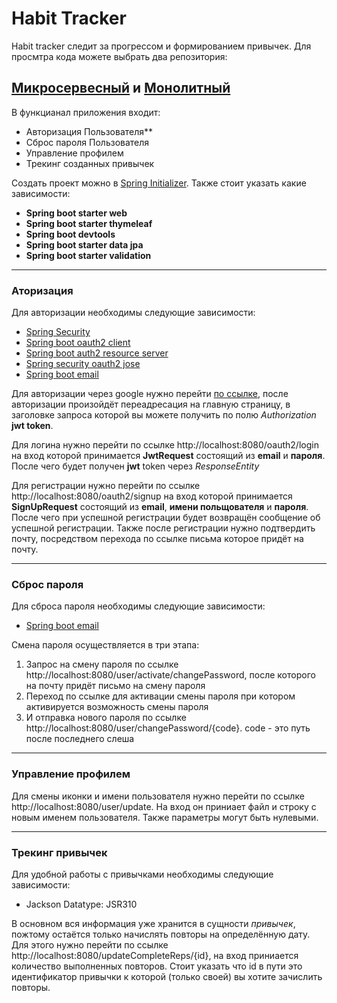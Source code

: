 # Habit Tracker
Habit tracker следит за прогрессом и формированием привычек.
Для просмтра кода можете выбрать два репозитория:
## [Микросервесный](https://github.com/SKozhomberdiev/HabitTracker1.git) и [Монолитный](https://github.com/TheInfinityS/Habitracker)

В функцианал приложения входит:
+ Авторизация Пользователя**
+ Сброс пароля Пользователя
+ Управление профилем
+ Трекинг созданных привычек


Создать проект можно в [Spring Initializer](https://start.spring.io/). Также стоит указать какие зависимости:
+ **Spring boot starter web**
+ **Spring boot starter thymeleaf**
+ **Spring boot devtools**
+ **Spring boot starter data jpa**
+ **Spring boot starter validation**
____

### Аторизация
Для авторизации необходимы следующие зависимости:
+ [Spring Security](https://spring.io/projects/spring-security)
+ [Spring boot oauth2 client](https://spring.io/guides/tutorials/spring-boot-oauth2/)
+ [Spring boot auth2 resource server](https://www.baeldung.com/spring-security-oauth-resource-server)
+ [Spring security oauth2 jose](https://www.baeldung.com/spring-security-5-oauth2-login)
+ [Spring boot email](https://www.baeldung.com/spring-email)

Для авторизации через google нужно перейти [по ссылке](http://localhost:8080/oauth2/authorization/google), после авторизации произойдёт переадресация на главную страницу, в заголовке запроса которой вы можете получить по полю *Authorization* **jwt token**.

Для логина нужно перейти по ссылке http://localhost:8080/oauth2/login на вход которой принимается **JwtRequest** состоящий из **email** и **пароля**. После чего будет получен **jwt** token через *ResponseEntity* 

Для регистрации нужно перейти по ссылке http://localhost:8080/oauth2/signup на вход которой принимается **SignUpRequest** состоящий из **email**, **имени польщователя** и **пароля**. После чего при успешной регистрации будет возвращён сообщение об успешной регистрации. Также после регистрации нужно подтвердить почту, посредством перехода по ссылке письма которое придёт на почту.

____

### Сброс пароля
Для сброса пароля необходимы следующие зависимости:
+ [Spring boot email](https://www.baeldung.com/spring-email)

Смена пароля осуществляется в три этапа:
1. Запрос на смену пароля по ссылке http://localhost:8080/user/activate/changePassword, после которого на почту придёт письмо на смену пароля
2. Переход по ссылке для активации смены пароля при котором активируется возможность смены пароля
3. И отправка нового пароля по ссылке http://localhost:8080/user/changePassword/{code}. code - это путь после последнего слеша

____

### Управление профилем
Для смены иконки и имени пользователя нужно перейти по ссылке http://localhost:8080/user/update. На вход он приниает файл и строку с новым именем пользователя. Также параметры могут быть нулевыми.

____

### Трекинг привычек
Для удобной работы с привычками необходимы следующие зависимости:
+ Jackson Datatype: JSR310

В основном вся информация уже хранится в сущности *привычек*, пожтому остаётся только начислять повторы на определённую дату. Для этого нужно перейти по ссылке  http://localhost:8080/updateCompleteReps/{id}, на вход приниается количество выполненных повторов. Стоит указать что id в пути это идентификатор привычки к которой (только своей) вы хотите зачислить повторы.

